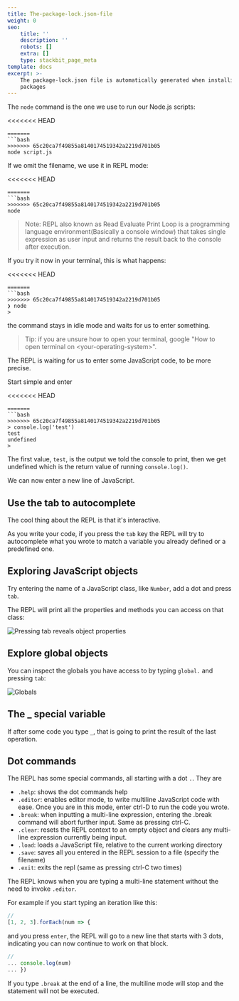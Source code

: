```yaml
---
title: The-package-lock.json-file
weight: 0
seo:
    title: ''
    description: ''
    robots: []
    extra: []
    type: stackbit_page_meta
template: docs
excerpt: >-
    The package-lock.json file is automatically generated when installing node
    packages
---
```


The `node` command is the one we use to run our Node.js scripts:

<<<<<<< HEAD
```console
=======
```bash
>>>>>>> 65c20ca7f49855a8140174519342a2219d701b05
node script.js
```

If we omit the filename, we use it in REPL mode:

<<<<<<< HEAD
```console
=======
```bash
>>>>>>> 65c20ca7f49855a8140174519342a2219d701b05
node
```

> Note: REPL also known as Read Evaluate Print Loop is a programming language environment(Basically a console window) that takes single expression as user input and returns the result back to the console after execution.

If you try it now in your terminal, this is what happens:

<<<<<<< HEAD
```console
=======
```bash
>>>>>>> 65c20ca7f49855a8140174519342a2219d701b05
❯ node
>
```

the command stays in idle mode and waits for us to enter something.

> Tip: if you are unsure how to open your terminal, google "How to open terminal on \<your-operating-system\>".

The REPL is waiting for us to enter some JavaScript code, to be more precise.

Start simple and enter

<<<<<<< HEAD
```console
=======
```bash
>>>>>>> 65c20ca7f49855a8140174519342a2219d701b05
> console.log('test')
test
undefined
>
```

The first value, `test`, is the output we told the console to print, then we get undefined which is the return value of running `console.log()`.

We can now enter a new line of JavaScript.

## Use the tab to autocomplete

The cool thing about the REPL is that it's interactive.

As you write your code, if you press the `tab` key the REPL will try to autocomplete what you wrote to match a variable you already defined or a predefined one.

## Exploring JavaScript objects

Try entering the name of a JavaScript class, like `Number`, add a dot and press `tab`.

The REPL will print all the properties and methods you can access on that class:

![Pressing tab reveals object properties](tab.png)

## Explore global objects

You can inspect the globals you have access to by typing `global.` and pressing `tab`:

![Globals](globals.png)

## The \_ special variable

If after some code you type `_`, that is going to print the result of the last operation.

## Dot commands

The REPL has some special commands, all starting with a dot `.`. They are

-   `.help`: shows the dot commands help
-   `.editor`: enables editor mode, to write multiline JavaScript code with ease. Once you are in this mode, enter ctrl-D to run the code you wrote.
-   `.break`: when inputting a multi-line expression, entering the .break command will abort further input. Same as pressing ctrl-C.
-   `.clear`: resets the REPL context to an empty object and clears any multi-line expression currently being input.
-   `.load`: loads a JavaScript file, relative to the current working directory
-   `.save`: saves all you entered in the REPL session to a file (specify the filename)
-   `.exit`: exits the repl (same as pressing ctrl-C two times)

The REPL knows when you are typing a multi-line statement without the need to invoke `.editor`.

For example if you start typing an iteration like this:

```js
//
[1, 2, 3].forEach(num => {
```

and you press `enter`, the REPL will go to a new line that starts with 3 dots, indicating you can now continue to work on that block.

```js
//
... console.log(num)
... })
```

If you type `.break` at the end of a line, the multiline mode will stop and the statement will not be executed.
